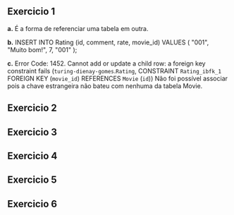 ## Exercicio 1
**a.**
É a forma de referenciar uma tabela em outra.

**b.**
INSERT INTO Rating (id, comment, rate, movie_id) 
VALUES (
		"001",
		"Muito bom!",
		7,
		"001"
);

**c.**
Error Code: 1452. Cannot add or update a child row: a foreign key constraint fails (`turing-dienay-gomes`.`Rating`, CONSTRAINT `Rating_ibfk_1` FOREIGN KEY (`movie_id`) REFERENCES `Movie` (`id`))
Não foi possível associar pois a chave estrangeira não bateu com nenhuma da tabela Movie.

## Exercicio 2
## Exercicio 3
## Exercicio 4
## Exercicio 5
## Exercicio 6